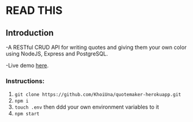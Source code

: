 # READ THIS

## Introduction
-A RESTful CRUD API for writing quotes and giving them your own color using NodeJS, Express and PostgreSQL.

-Live demo [here](https://khoiquotemaker.herokuapp.com/).

### Instructions:
1. `git clone https://github.com/KhoiUna/quotemaker-herokuapp.git`
2. `npm i`
3. `touch .env` then ddd your own environment variables to it
4. `npm start`
